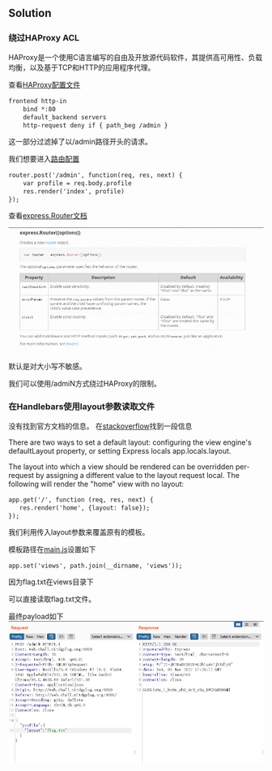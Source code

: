 ## Solution

### 绕过HAProxy ACL
HAProxy是一个使用C语言编写的自由及开放源代码软件，其提供高可用性、负载均衡，以及基于TCP和HTTP的应用程序代理。

查看[HAProxy配置文件](chall/haproxy.cfg)
```
frontend http-in
    bind *:80
    default_backend servers
    http-request deny if { path_beg /admin }
```
这一部分过滤掉了以/admin路径开头的请求。

我们想要进入[路由配置](chall/routes/main.js)
```
router.post('/admin', function(req, res, next) {
	var profile = req.body.profile
 	res.render('index', profile)
});
```
查看[express.Router文档](https://expressjs.com/zh-cn/api.html#express.router)

![](whoami/whoami0.png)

默认是对大小写不敏感。

我们可以使用/admiN方式绕过HAProxy的限制。

### 在Handlebars使用layout参数读取文件

没有找到官方文档的信息。
在[stackoverflow](https://stackoverflow.com/questions/26871522/how-to-change-default-layout-in-express-using-handlebars)找到一段信息


There are two ways to set a default layout: configuring the view engine's defaultLayout property, or setting Express locals app.locals.layout.

The layout into which a view should be rendered can be overridden per-request by assigning a different value to the layout request local. The following will render the "home" view with no layout:
```
app.get('/', function (req, res, next) {
   res.render('home', {layout: false});
});
```

我们利用传入layout参数来覆盖原有的模板。

模板路径在[main.js](chall/routes/app.js)设置如下
```
app.set('views', path.join(__dirname, 'views'));
```
因为flag.txt在views目录下

可以直接读取flag.txt文件。

最终payload如下
![](whoami/whoami1.png)